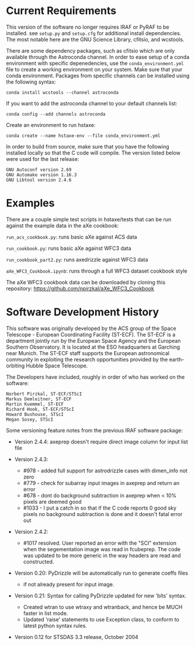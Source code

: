 
Current Requirements
====================
This version of the software no longer requires IRAF or PyRAF to be installed.
see `setup.py` and `setup.cfg` for additional install dependencies. The most notable here are
the GNU Science Library, cfitsio, and wcstools. 

There are some dependency packages, such as cfitsio which are only available through the Astroconda channel. In order to ease setup of a conda environment with specific depenedencies, use the `conda_environment.yml` file to create a working environment on your system. Make sure that your conda environment. Packages from specific channels can be installed using the following syntax:

`conda install wcstools --channel astroconda`

If you want to add the astroconda channel to your default channels list:

`conda config --add channels astroconda`

Create an environment to run hstaxe:

`conda create --name hstaxe-env --file conda_environment.yml`


In order to build from source, make sure that you have the following installed locally 
so that the C code will compile. The version listed below were used for the last release:

    GNU Autoconf version 2.69
    GNU Automake version 1.16.3
    GNU Libtool version 2.4.6


Examples
========
There are a couple simple test scripts in hstaxe/tests that can be run against the example data in the aXe cookbook:

`run_acs_cookbook.py`: runs basic aXe against ACS data

`run_cookbook.py`: runs basic aXe against WFC3 data

`run_cookbook_part2.py`: runs axedrizzle against WFC3 data

`aXe_WFC3_Cookbook.ipynb`: runs through a full WFC3 dataset cookbook style
 
The aXe WFC3 cookbook data can be downloaded by cloning this repository:
https://github.com/npirzkal/aXe_WFC3_Cookbook 


Software Development History
============================

This software was originally developed by the ACS group of the Space Telescope -
European Coordinating Facility (ST-ECF). The ST-ECF is a department jointly
run by the European Space Agency and the European Southern Observatory.
It is located at the ESO headquarters at Garching near Munich. The ST-ECF
staff supports the European astronomical community in exploiting the research
opportunities provided by the earth-orbiting Hubble Space Telescope.

The Developers have included, roughly in  order of who has worked on the software:

    Norbert Pirzkal, ST-ECF/STScI
    Markus Demleitner, ST-ECF
    Martin Kuemmel, ST-ECF
    Richard Hook, ST-ECF/STScI
    Howard Bushouse, STScI
    Megan Sosey, STScI


Some versioning feature notes from the previous IRAF software package:

- Version 2.4.4:
    axeprep doesn't require direct image column for input list file

- Version 2.4.3:
    - #978 - added full support for astrodrizzle cases with dimen_info not zero
    - #779 - check for subarray input images in axeprep and return an error
    - #678 - dont do background subtraction in axeprep when < 10% pixels are deemed good
    - #1033 - I put a catch in so that if the C code reports 0 good sky pixels no background subtraction is done and it doesn't fatal error out 
   
- Version 2.4.2:  
    - #1017 resolved. User reported an error with the "SCI" extension when the segementation image was read in fcubeprep. The code was updated to be more generic in the way headers are read and constructed. 

- Version 0.20: PyDrizzle will be automatically run to generate coeffs files
    - if not already present for input image.

- Version 0.21: Syntax for calling PyDrizzle updated for new 'bits' syntax.
    - Created wtran to use wtraxy and wtranback, and hence be MUCH faster in
      list mode.
    - Updated 'raise' statements to use Exception class, to conform to latest
      python syntax rules.

- Version 0.12 for STSDAS 3.3 release, October 2004




